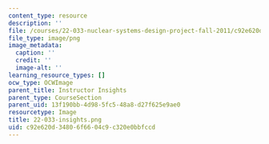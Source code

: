 ```yaml
---
content_type: resource
description: ''
file: /courses/22-033-nuclear-systems-design-project-fall-2011/c92e620d34806f6604c9c320e0bbfccd_22-033-insights.png
file_type: image/png
image_metadata:
  caption: ''
  credit: ''
  image-alt: ''
learning_resource_types: []
ocw_type: OCWImage
parent_title: Instructor Insights
parent_type: CourseSection
parent_uid: 13f190bb-4d98-5fc5-48a8-d27f625e9ae0
resourcetype: Image
title: 22-033-insights.png
uid: c92e620d-3480-6f66-04c9-c320e0bbfccd
---
```

